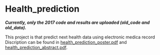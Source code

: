 # Health_prediction

***Currently, only the 2017 code and results are uploaded (old_code and old_data).***


This project is that predict next health data using electronic medica record
Discription can be found in [health_prediction_poster.pdf](health_prediction_poster.pdf) and [health_prediction_abstract.pdf](health_prediction_abstract.pdf).

